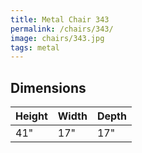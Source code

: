 ```yaml
---
title: Metal Chair 343
permalink: /chairs/343/
image: chairs/343.jpg
tags: metal
---
```

## Dimensions

Height | Width | Depth
-------|-------|------
41"    | 17"   | 17"